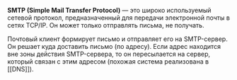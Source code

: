 **SMTP (Simple Mail Transfer Protocol)** — это широко используемый сетевой протокол, предназначенный для передачи электронной почты в сетях TCP/IP. Он может только отправлять письма, не получать.

Почтовый клиент формирует письмо и отправляет его на SMTP-сервер. Он решает куда доставить письмо (по адресу). Если адрес находится вне зоны действия SMTP-сервера, то он пересылается на сервер, который связан с этим адресом (похожая система реализована в [[DNS]]).